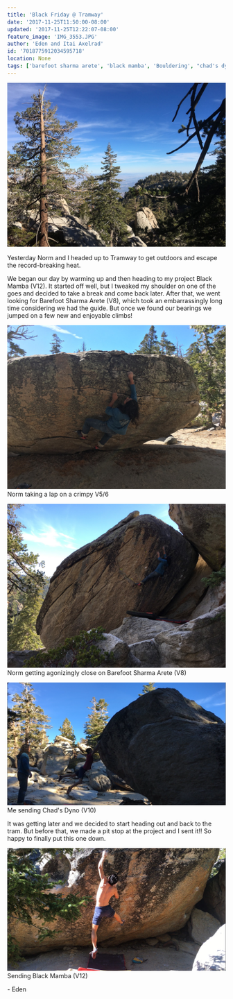 ```yaml
---
title: 'Black Friday @ Tramway'
date: '2017-11-25T11:50:00-08:00'
updated: '2017-11-25T12:22:07-08:00'
feature_image: 'IMG_3553.JPG'
author: 'Eden and Itai Axelrad'
id: '7018775912034595718'
location: None
tags: ['barefoot sharma arete', 'black mamba', 'Bouldering', "chad's dyno", 'Climbing', 'dragons', 'Five', 'fiveten', 'granite', 'Ten', 'Tramway', 'v10', 'v12']
---
```


![image alt](/images/IMG_3553.JPG)

Yesterday Norm and I headed up to Tramway to get outdoors and escape the record-breaking heat.

We began our day by warming up and then heading to my project Black Mamba (V12). It started off well, but I tweaked my shoulder on one of the goes and decided to take a break and come back later. After that, we went looking for Barefoot Sharma Arete (V8), which took an embarrassingly long time considering we had the guide. But once we found our bearings we jumped on a few new and enjoyable climbs!

![image alt](/images/IMG_3528.JPG)Norm taking a lap on a crimpy V5/6

![image alt](/images/IMG_3550.JPG)Norm getting agonizingly close on Barefoot Sharma Arete (V8)

![image alt](/images/IMG_3572.jpg)Me sending Chad's Dyno (V10)

It was getting later and we decided to start heading out and back to the tram. But before that, we made a pit stop at the project and I sent it!! So happy to finally put this one down.

![image alt](/images/IMG_3571.JPG)Sending Black Mamba (V12)

\- Eden

